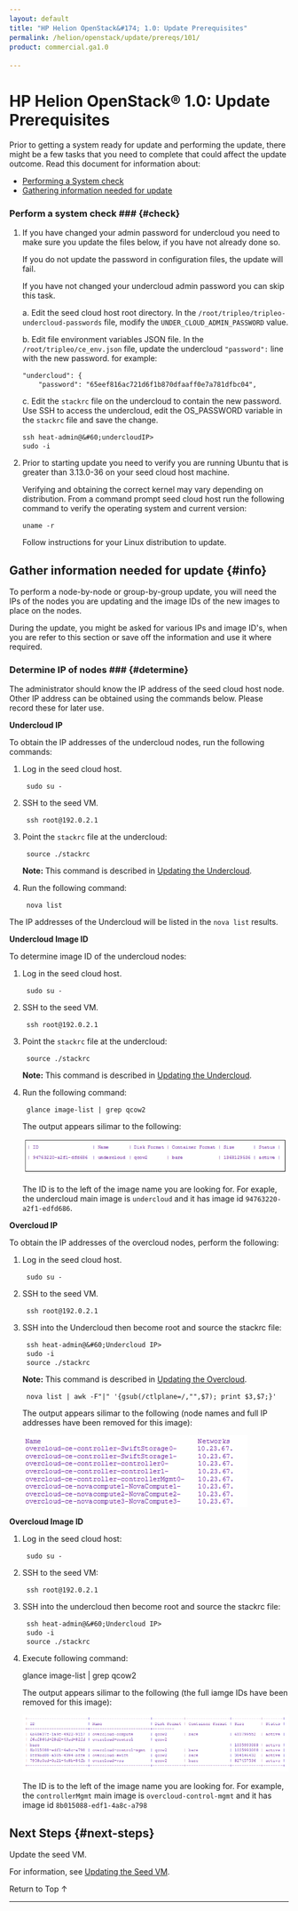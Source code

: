 ```yaml
---
layout: default
title: "HP Helion OpenStack&#174; 1.0: Update Prerequisites"
permalink: /helion/openstack/update/prereqs/101/
product: commercial.ga1.0

---
```

<!--PUBLISHED-->


<script>

function PageRefresh {
onLoad="window.refresh"
}

PageRefresh();

</script>
<!--
<p style="font-size: small;"> <a href="/helion/openstack/">&#9664; PREV | <a href="/helion/openstack/">&#9650; UP</a> | <a href="/helion/openstack/faq/">NEXT &#9654; </a></p>
-->
# HP Helion OpenStack&#174; 1.0: Update Prerequisites

Prior to getting a system ready for update and performing the update, there might be a few tasks that you need to complete that could affect the update outcome.  Read this document for information about:

* [Performing a System check](#check)
* [Gathering information needed for update](#info)

### Perform a system check ### {#check}

1.	If you have changed your admin password for undercloud you need to make sure you update the files below, if you have not already done so. 

	If you do not update the password in configuration files, the update will fail.  

	If you have not changed your undercloud admin password you can skip this task.

	a. Edit the seed cloud host root directory. In the `/root/tripleo/tripleo-undercloud-passwords` file, modify the `UNDER_CLOUD_ADMIN_PASSWORD` value.

	b. Edit file environment variables JSON file. In the `/root/tripleo/ce_env.json` file, update the undercloud `"password":` line with the new password. for example:

		"undercloud": {
			"password": "65eef816ac721d6f1b870dfaaff0e7a781dfbc04",

	c.	Edit the `stackrc` file on the undercloud to contain the new password. Use SSH to access the undercloud, edit the OS_PASSWORD variable in the `stackrc` file and save the change. 

		ssh heat-admin@&#60;undercloudIP>
		sudo -i

2.	Prior to starting update you need to verify you are running Ubuntu that is greater than 3.13.0-36 on your seed cloud host machine. 

	Verifying and obtaining the correct kernel may vary depending on distribution.  From a command prompt seed cloud host run the following command to verify the operating system and current version:

		uname -r   

	Follow instructions for your Linux distribution to update.

<!--removing as per JIRA 
### Extract the required scripts and libraries ### {#extract}

As mentioned in the [Update Overview](/helion/openstack/update/overview/101/), a HP Helion OpenStack patch update is composed of multiple major components.  

The Overcloud node images can be one of the components. If you have [downloaded the patch update using Sherpa](/helion/openstack/update/download/101/), at this stage the overcloud node images are located in the undercloud image repository. 

The other files come as TAR files and are delivered to the undercloud local filesystem, by default, the `/tmp/heat_templates` folder.  It is possible to change the location of the undercloud patch update tarballs, during or after deployment. See [Change the default](#default) below. 

To extract the files:

1. Use SSH to access the seed cloud host:

		ssh heat-admin@&#60;seed_cloud_host_IP>
		sudo -i

2. Copy the TAR file to the seed cloud host and extract contents. From an SSH session to the seed cloud host do the following:

		ssh heat-admin@&#60;undercloudIP>
		sudo -i

		scp heat-admin@&#60;Insert undercloudIP>:/tmp/heat_templates/* /tmp
		tar xvf tripleo-ansible<version>.tar 
		mv /opt/stack/tripleo-ansible /opt/stack/tripleo-ansible-orig
		mv /tmp/tripleo-ansible /opt/stack/

	Where:

	* <Insert undercloudIP> is the IP of the undercloud node
	* /tmp/heat_templates/ is the default location of the TAR files; enter the appropriate location, if you [changed the location](#default).

	The files will now be extracted in the seed tmp node.  If desired, you can delete the files in the `/tmp/heat_templates` directory.

#### Change the default #### {#default}

It is possible to change the location of the undercloud patch update TAR files, during or after deployment. The default location is the `/tmp/heat_templates` folder.   

If you have done so you can recall where you have changed the directory to by viewing the Sherpa configuration file.  

The Sherpa configuration file for the undercloud can be found at `/etc/sherpa/sherpa.conf`. 

The directory where the files where stored can be found by looking in the `RepositoryMgr` portion of `/etc/sherpa/sherpa.conf`. Search for the directory attribute as seen below:

	'file': {
	'classname': 'sherpa.handlers.repository.file.FileSystemHandler',
	'destinations': [
	{
	'directory': '/tmp/heat_templates',

When locating the update files, use the directory set in `/etc/sherpa/sherpa.conf`.

-->

## Gather information needed for update {#info}

To perform a node-by-node or group-by-group update, you will need the IPs of the nodes you are updating and the image IDs of the new images to place on the nodes.  

During the update, you might be asked for various IPs and image ID's, when you are refer to this section or save off the information and use it where required.

### Determine IP of nodes ### {#determine}

The administrator should know the IP address of the seed cloud host node.  Other IP address can be obtained using the commands below.  Please record these for later use. 

**Undercloud IP**

To obtain the IP addresses of the undercloud nodes, run the following commands:

1. Log in the seed cloud host.

		sudo su -

2. SSH to the seed VM.

		ssh root@192.0.2.1 

3. Point the `stackrc` file at the undercloud:

		source ./stackrc

	**Note:** This command is described in [Updating the Undercloud](/helion/openstack/update/undercloud/101/). 

4. Run the following command:

		nova list

The IP addresses of the Undercloud will be listed in the `nova list` results.


**Undercloud Image ID**

To determine image ID of the undercloud nodes:

1. Log in the seed cloud host.

		sudo su -

2. SSH to the seed VM.

		ssh root@192.0.2.1 

3. Point the `stackrc` file at the undercloud:

		source ./stackrc

	**Note:** This command is described in [Updating the Undercloud](/helion/openstack/update/undercloud/101/).

4. Run the following command:

		glance image-list | grep qcow2

	The output appears silimar to the following:

	<img src="media/Update_UC_Image_ID.png">

	The ID is to the left of the image name you are looking for. For exaple, the undercloud main image is `undercloud` and it has image id `94763220-a2f1-edfd686`. 


**Overcloud IP**

To obtain the IP addresses of the overcloud nodes, perform the following:

1. Log in the seed cloud host.

		sudo su -

2. SSH to the seed VM.

		ssh root@192.0.2.1 

3. SSH into the Undercloud then become root and source the stackrc file:

		ssh heat-admin@&#60;Undercloud IP>
		sudo -i
		source ./stackrc

	**Note:** This command is described in [Updating the Overcloud](/helion/openstack/update/overcloud/101/).

		nova list | awk -F"|" '{gsub(/ctlplane=/,"",$7); print $3,$7;}'

	The output appears silimar to the following (node names and full IP addresses have been removed for this image):

	<img src="media/Update_OC_IP.png">

**Overcloud Image ID**

1. Log in the seed cloud host:

		sudo su -

2. SSH to the seed VM:

		ssh root@192.0.2.1 

3. SSH into the undercloud then become root and source the stackrc file:

		ssh heat-admin@&#60;Undercloud IP>
		sudo -i
		source ./stackrc

4. Execute following command: 

	glance image-list | grep qcow2

	The output appears silimar to the following (the full iamge IDs have been removed for this image):

	<img src="media/Update_OC_Image_ID.png">

	The ID is to the left of the image name you are looking for.  For example, the `controllerMgmt` main image is `overcloud-control-mgmt` and it has image id `8b015088-edf1-4a8c-a798`


## Next Steps {#next-steps}

Update the seed VM.

For information, see [Updating the Seed VM](/helion/openstack/update/seed/101/).


<a href="#top" style="padding:14px 0px 14px 0px; text-decoration: none;"> Return to Top &#8593; </a>


----

